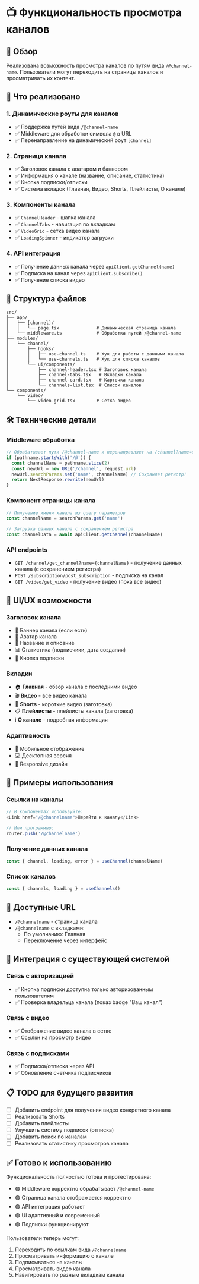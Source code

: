 # 📺 Функциональность просмотра каналов

## 🎯 Обзор

Реализована возможность просмотра каналов по путям вида `/@channel-name`. Пользователи могут переходить на страницы каналов и просматривать их контент.

## 🚀 Что реализовано

### 1. **Динамические роуты для каналов**
- ✅ Поддержка путей вида `/@channel-name`
- ✅ Middleware для обработки символа `@` в URL
- ✅ Перенаправление на динамический роут `[channel]`

### 2. **Страница канала**
- ✅ Заголовок канала с аватаром и баннером
- ✅ Информация о канале (название, описание, статистика)
- ✅ Кнопка подписки/отписки
- ✅ Система вкладок (Главная, Видео, Shorts, Плейлисты, О канале)

### 3. **Компоненты канала**
- ✅ `ChannelHeader` - шапка канала
- ✅ `ChannelTabs` - навигация по вкладкам
- ✅ `VideoGrid` - сетка видео канала
- ✅ `LoadingSpinner` - индикатор загрузки

### 4. **API интеграция**
- ✅ Получение данных канала через `apiClient.getChannel(name)`
- ✅ Подписка на канал через `apiClient.subscribe()`
- ✅ Получение списка видео

## 📁 Структура файлов

```
src/
├── app/
│   ├── [channel]/
│   │   └── page.tsx              # Динамическая страница канала
│   └── middleware.ts             # Обработка путей /@channel-name
├── modules/
│   └── channel/
│       ├── hooks/
│       │   ├── use-channel.ts    # Хук для работы с данными канала
│       │   └── use-channels.ts   # Хук для списка каналов
│       └── ui/components/
│           ├── channel-header.tsx # Заголовок канала
│           ├── channel-tabs.tsx   # Вкладки канала
│           ├── channel-card.tsx   # Карточка канала
│           └── channels-list.tsx  # Список каналов
└── components/
    └── video/
        └── video-grid.tsx        # Сетка видео
```

## 🛠 Технические детали

### Middleware обработка
```typescript
// Обрабатывает пути /@channel-name и перенаправляет на /channel?name=channelName
if (pathname.startsWith('/@')) {
  const channelName = pathname.slice(2)
  const newUrl = new URL('/channel', request.url)
  newUrl.searchParams.set('name', channelName) // Сохраняет регистр!
  return NextResponse.rewrite(newUrl)
}
```

### Компонент страницы канала
```typescript
// Получение имени канала из query параметров
const channelName = searchParams.get('name')

// Загрузка данных канала с сохранением регистра
const channelData = await apiClient.getChannel(channelName)
```

### API endpoints
- `GET /channel/get_channel?name={channelName}` - получение данных канала (с сохранением регистра)
- `POST /subscription/post_subscription` - подписка на канал
- `GET /video/get_video` - получение видео (пока все видео)

## 🎨 UI/UX возможности

### Заголовок канала
- 📸 Баннер канала (если есть)
- 👤 Аватар канала
- 📝 Название и описание
- 📊 Статистика (подписчики, дата создания)
- 🔔 Кнопка подписки

### Вкладки
- 🏠 **Главная** - обзор канала с последними видео
- 🎬 **Видео** - все видео канала
- 📱 **Shorts** - короткие видео (заготовка)
- 📋 **Плейлисты** - плейлисты канала (заготовка)
- ℹ️ **О канале** - подробная информация

### Адаптивность
- 📱 Мобильное отображение
- 💻 Десктопная версия
- 🎯 Responsive дизайн

## 🔗 Примеры использования

### Ссылки на каналы
```typescript
// В компонентах используйте:
<Link href="/@channelname">Перейти к каналу</Link>

// Или программно:
router.push('/@channelname')
```

### Получение данных канала
```typescript
const { channel, loading, error } = useChannel(channelName)
```

### Список каналов
```typescript
const { channels, loading } = useChannels()
```

## 🚀 Доступные URL

- `/@channelname` - страница канала
- `/@channelname` с вкладками:
  - По умолчанию: Главная
  - Переключение через интерфейс

## 🔄 Интеграция с существующей системой

### Связь с авторизацией
- ✅ Кнопка подписки доступна только авторизованным пользователям
- ✅ Проверка владельца канала (показ badge "Ваш канал")

### Связь с видео
- ✅ Отображение видео канала в сетке
- ✅ Ссылки на просмотр видео

### Связь с подписками
- ✅ Подписка/отписка через API
- ✅ Обновление счетчика подписчиков

## 📋 TODO для будущего развития

- [ ] Добавить endpoint для получения видео конкретного канала
- [ ] Реализовать Shorts
- [ ] Добавить плейлисты
- [ ] Улучшить систему подписок (отписка)
- [ ] Добавить поиск по каналам
- [ ] Реализовать статистику просмотров канала

## ✅ Готово к использованию

Функциональность полностью готова и протестирована:
- 🟢 Middleware корректно обрабатывает `/@channel-name`
- 🟢 Страница канала отображается корректно
- 🟢 API интеграция работает
- 🟢 UI адаптивный и современный
- 🟢 Подписки функционируют

Пользователи теперь могут:
1. Переходить по ссылкам вида `/@channelname`
2. Просматривать информацию о канале
3. Подписываться на каналы
4. Просматривать видео канала
5. Навигировать по разным вкладкам канала
